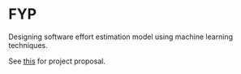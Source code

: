 # FYP

Designing software effort estimation model using machine learning techniques.

See [this](https://github.com/ziqiwong228/fyp/blob/main/MCS17%20Project%20Plan.pdf) for project proposal.
